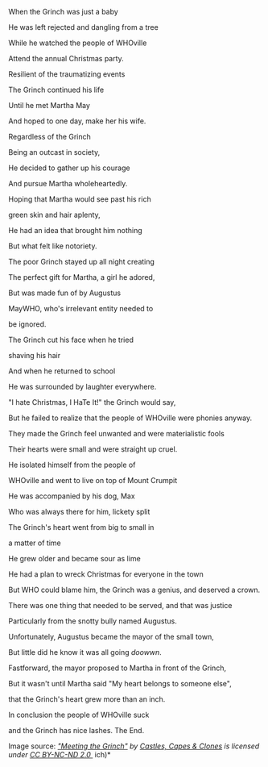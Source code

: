 

When the Grinch was just a baby

He was left rejected and dangling from a tree

While he watched the people of WHOville

Attend the annual Christmas party.

Resilient of the traumatizing events

The Grinch continued his life

Until he met Martha May

And hoped to one day, make her his wife.

Regardless of the Grinch

Being an outcast in society,

He decided to gather up his courage

And pursue Martha wholeheartedly.

Hoping that Martha would see past his rich

green skin and hair aplenty,

He had an idea that brought him nothing

But what felt like notoriety.

The poor Grinch stayed up all night creating

The perfect gift for Martha, a girl he adored,

But was made fun of by Augustus

MayWHO, who's irrelevant entity needed to

be ignored.

The Grinch cut his face when he tried

shaving his hair

And when he returned to school

He was surrounded by laughter everywhere.

"I hate Christmas, I HaTe It!" the Grinch would say,

But he failed to realize that the people of WHOville were phonies
anyway.

They made the Grinch feel unwanted and were materialistic fools

Their hearts were small and were straight up cruel.

He isolated himself from the people of

WHOville and went to live on top of Mount Crumpit

He was accompanied by his dog, Max

Who was always there for him, lickety split

The Grinch's heart went from big to small in

a matter of time

He grew older and became sour as lime

He had a plan to wreck Christmas for everyone in the town

But WHO could blame him, the Grinch was a genius, and deserved a crown.

There was one thing that needed to be served, and that was justice

Particularly from the snotty bully named Augustus.

Unfortunately, Augustus became the mayor of the small town,

But little did he know it was all going *doowwn*.

Fastforward, the mayor proposed to Martha in front of the Grinch,

But it wasn\'t until Martha said "My heart belongs to someone else",

that the Grinch's heart grew more than an inch.

In conclusion the people of WHOville suck

and the Grinch has nice lashes. The End.

Image source: *[\"Meeting the
Grinch\"](https://www.flickr.com/photos/66478195@N00/6541151793) by [Castles,
Capes & Clones](https://www.flickr.com/photos/66478195@N00) is licensed
under [CC BY-NC-ND
2.0 ](https://creativecommons.org/licenses/by-nc-nd/2.0/?ref=ccsearch&atype=rich)*
ich)*
